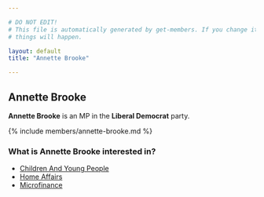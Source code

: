 ```yaml
---

# DO NOT EDIT!
# This file is automatically generated by get-members. If you change it, bad
# things will happen.

layout: default
title: "Annette Brooke"

---
```


## Annette Brooke

**Annette Brooke** is an MP in the **Liberal Democrat** party.

{% include members/annette-brooke.md %}

### What is Annette Brooke interested in?


* [Children And Young People](/interests/children-and-young-people.html)
* [Home Affairs](/interests/home-affairs.html)
* [Microfinance](/interests/microfinance.html)
